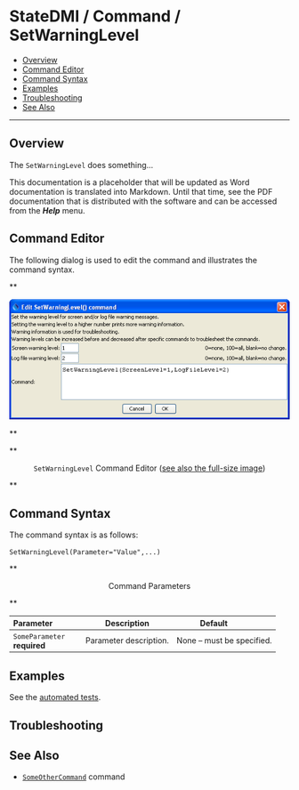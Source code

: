 # StateDMI / Command / SetWarningLevel #

* [Overview](#overview)
* [Command Editor](#command-editor)
* [Command Syntax](#command-syntax)
* [Examples](#examples)
* [Troubleshooting](#troubleshooting)
* [See Also](#see-also)

-------------------------

## Overview ##

The `SetWarningLevel` does something...

This documentation is a placeholder that will be updated as Word documentation is translated into Markdown.
Until that time, see the PDF documentation that is distributed with the software and can be accessed
from the ***Help*** menu.

## Command Editor ##

The following dialog is used to edit the command and illustrates the command syntax.

**<p style="text-align: center;">
![SetWarningLevel](SetWarningLevel.png)
</p>**

**<p style="text-align: center;">
`SetWarningLevel` Command Editor (<a href="../SetWarningLevel.png">see also the full-size image</a>)
</p>**

## Command Syntax ##

The command syntax is as follows:

```text
SetWarningLevel(Parameter="Value",...)
```
**<p style="text-align: center;">
Command Parameters
</p>**

| **Parameter**&nbsp;&nbsp;&nbsp;&nbsp;&nbsp;&nbsp;&nbsp;&nbsp;&nbsp;&nbsp;&nbsp;&nbsp; | **Description** | **Default**&nbsp;&nbsp;&nbsp;&nbsp;&nbsp;&nbsp;&nbsp;&nbsp;&nbsp;&nbsp; |
| --------------|-----------------|----------------- |
|`SomeParameter`<br>**required**|Parameter description.|None – must be specified.|

## Examples ##

See the [automated tests](https://github.com/OpenCDSS/cdss-app-statedmi-test/tree/master/test/regression/commands/SetWarningLevel).

## Troubleshooting ##

## See Also ##

* [`SomeOtherCommand`](../SomeOtherCommand/SomeOtherCommand) command
